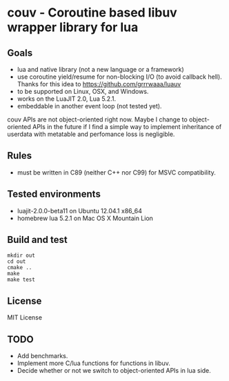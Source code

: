 # couv - Coroutine based libuv wrapper library for lua

## Goals
* lua and native library (not a new language or a framework)
* use coroutine yield/resume for non-blocking I/O (to avoid callback hell).
  Thanks for this idea to https://github.com/grrrwaaa/luauv
* to be supported on Linux, OSX, and Windows.
* works on the LuaJIT 2.0, Lua 5.2.1.
* embeddable in another event loop (not tested yet).

couv APIs are not object-oriented right now. Maybe I change to object-oriented APIs in the future if I find a simple way to implement inheritance of userdata with metatable and perfomance loss is negligible.

## Rules
* must be written in C89 (neither C++ nor C99) for MSVC compatibility.

## Tested environments
* luajit-2.0.0-beta11 on Ubuntu 12.04.1 x86_64
* homebrew lua 5.2.1 on Mac OS X Mountain Lion

## Build and test

```
mkdir out
cd out
cmake ..
make
make test
```

## License
MIT License

## TODO
* Add benchmarks.
* Implement more C/lua functions for functions in libuv.
* Decide whether or not we switch to object-oriented APIs in lua side.
